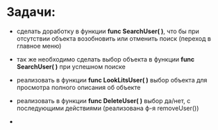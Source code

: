 # Задачи:

- сделать доработку в функции __func SearchUser( )__, что бы при отсутствии объекта возобновить или отменить поиск (переход в главное меню)
- так же необходимо сделать выбор объекта в функции __func SearchUser( )__ при успешном поиске

- реализовать в функции __func LookLitsUser( )__ выбор объекта для просмотра полного описания об объекте

- реализовать в функции __func DeleteUser( )__ выбор да/нет, с последующими действиями (реализована ф-я removeUser())

-
